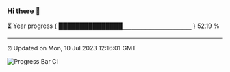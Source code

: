 ### Hi there 👋

⏳ Year progress { ███████████████▁▁▁▁▁▁▁▁▁▁▁▁▁▁▁ } 52.19 %

---

⏰ Updated on Mon, 10 Jul 2023 12:16:01 GMT

![Progress Bar CI](https://github.com/Shyam-Makwana/GitHub-Actions-Demo/workflows/Progress%20Bar%20CI/badge.svg)
